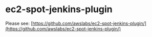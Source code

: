 # ec2-spot-jenkins-plugin
Please see: [https://github.com/awslabs/ec2-spot-jenkins-plugin/](https://github.com/awslabs/ec2-spot-jenkins-plugin/)
